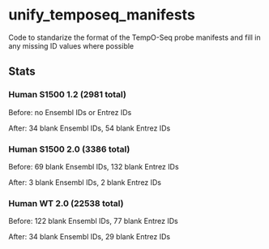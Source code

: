 # unify_temposeq_manifests
Code to standarize the format of the TempO-Seq probe manifests and fill in any missing ID values where possible


## Stats

### Human S1500 1.2 (2981 total)

Before: no Ensembl IDs or Entrez IDs

After: 34 blank Ensembl IDs, 54 blank Entrez IDs

### Human S1500 2.0 (3386 total)

Before: 69 blank Ensembl IDs, 132 blank Entrez IDs

After: 3 blank Ensembl IDs, 2 blank Entrez IDs

### Human WT 2.0 (22538 total)

Before: 122 blank Ensembl IDs, 77 blank Entrez IDs

After: 34 blank Ensembl IDs, 29 blank Entrez IDs

